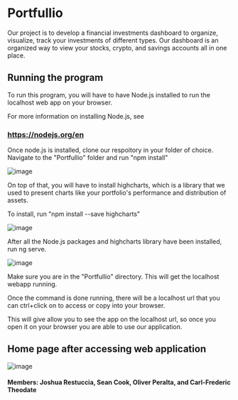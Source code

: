 # Portfullio

Our project is to develop a financial investments dashboard to organize, visualize, track your investments of different types. Our dashboard is an organized way to view your stocks, crypto, and savings accounts all in one place.

## Running the program

To run this program, you will have to have Node.js installed to run the localhost web app on your browser.

For more information on installing Node.js, see

### https://nodejs.org/en

Once node.js is installed, clone our respoitory in your folder of choice. Navigate to the "Portfullio"
folder and run "npm install"

![image](https://user-images.githubusercontent.com/100590185/232645800-468de23b-28f2-4689-8bcc-26917037e5f9.png)

On top of that, you will have to install highcharts, which is a library that we used to present charts like
your portfolio's performance and distribution of assets.

To install, run "npm install --save highcharts"

![image](https://user-images.githubusercontent.com/100590185/233131442-b2b17ef0-e632-42ea-aee5-abf5568370d6.png)

After all the Node.js packages and highcharts library have been installed, run ng serve. 

![image](https://user-images.githubusercontent.com/100590185/233132338-c76dffbb-f2de-4af7-bb5a-4e4634e2d5bf.png)

Make sure you are in the "Portfullio" directory. This will get the localhost webapp running.

Once the command is done running, there will be a localhost url that you can ctrl+click on to access or
copy into your browser.

This will give allow you to see the app on the localhost url, so once you open it on your browser you are
able to use our application.

## Home page after accessing web application

![image](https://user-images.githubusercontent.com/100590185/232650355-c64d1d10-ce92-448d-82b3-3d1fc562720b.png)


#### Members: Joshua Restuccia, Sean Cook, Oliver Peralta, and Carl-Frederic Theodate
